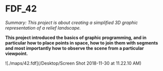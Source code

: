 # FDF_42
*Summary: This project is about creating a simplified 3D graphic representation of a relief landscape.*

**This project introduced the basics of graphic programming, and in particular how to place points in space, how to join them with segments and most importantly how to observe the scene from a particular viewpoint.**

![./maps/42.fdf](/Desktop/Screen Shot 2018-11-30 at 11.22.10 AM)


